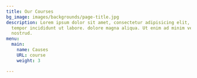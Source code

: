 ```yaml
---
title: Our Courses
bg_image: images/backgrounds/page-title.jpg
description: Lorem ipsum dolor sit amet, consectetur adipisicing elit, sed do eiusmod
  tempor incididunt ut labore. dolore magna aliqua. Ut enim ad minim veniam, quis
  nostrud.
menu:
  main:
    name: Causes
    URL: course
    weight: 3

---
```

